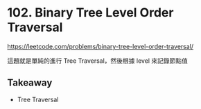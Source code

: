 # 102. Binary Tree Level Order Traversal

<https://leetcode.com/problems/binary-tree-level-order-traversal/>

這題就是單純的進行 Tree Traversal，然後根據 level 來記錄節點值

## Takeaway

- Tree Traversal
